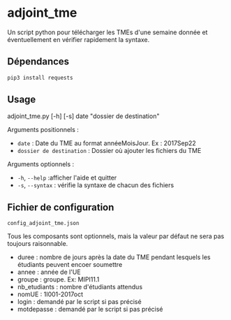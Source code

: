 # adjoint_tme

Un script python pour télécharger les TMEs d'une semaine donnée et éventuellement en vérifier rapidement la syntaxe.


## Dépendances

``` bash
pip3 install requests
```

## Usage
adjoint_tme.py [-h] [-s] date "dossier de destination"


Arguments positionnels :
- `date` : Date du TME au format annéeMoisJour. Ex : 2017Sep22
- `dossier de destination` : Dossier où ajouter les fichiers du TME

Arguments optionnels :
-  `-h`, `--help` :afficher l'aide et quitter
-  `-s`, `--syntax` : vérifie la syntaxe de chacun des fichiers

## Fichier de configuration

`config_adjoint_tme.json`

Tous les composants sont optionnels, mais la valeur par défaut ne sera pas toujours raisonnable.

- duree : nombre de jours après la date du TME pendant lesquels les étudiants peuvent encoer soumettre
- annee : année de l'UE
- groupe : groupe. Ex: MIPI11.1
- nb_etudiants : nombre d'étudiants attendus
- nomUE : 1I001-2017oct
- login : demandé par le script si pas précisé
- motdepasse : demandé par le script si pas précisé
